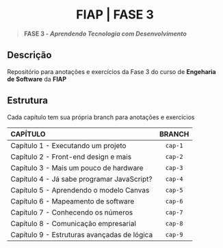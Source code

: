 <h1 align=center>FIAP | FASE 3</h1>

>**FASE 3 - *Aprendendo Tecnologia com Desenvolvimento***

## Descrição

Repositório para anotações e exercícios da Fase 3 do curso de **Engeharia de Software** da **FIAP**

## Estrutura

Cada capítulo tem sua própria branch para anotações e exercícios

| CAPÍTULO | BRANCH |
| :--- | :---: |
| Capítulo 1 - Executando um projeto | `cap-1` |
| Capítulo 2 - Front-end design e mais | `cap-2` |
| Capítulo 3 - Mais um pouco de hardware | `cap-3` |
| Capítulo 4 - Já sabe programar JavaScript? | `cap-4` |
| Capítulo 5 - Aprendendo o modelo Canvas | `cap-5` |
| Capítulo 6 - Mapeamento de software | `cap-6` |
| Capítulo 7 - Conhecendo os números | `cap-7` |
| Capítulo 8 - Comunicação empresarial | `cap-8` |
| Capítulo 9 - Estruturas avançadas de lógica | `cap-9` |
